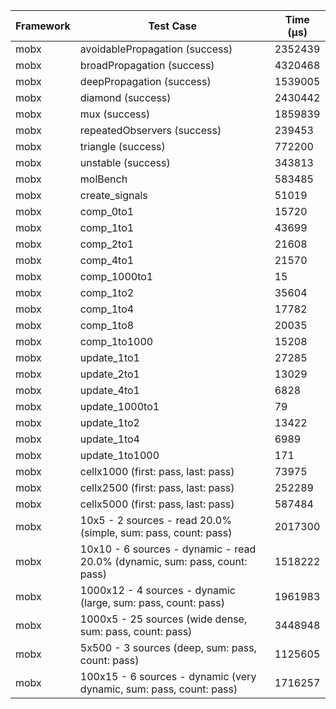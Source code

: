 | Framework | Test Case | Time (μs) |
| --- | --- | --- |
| mobx | avoidablePropagation (success) | 2352439 |
| mobx | broadPropagation (success) | 4320468 |
| mobx | deepPropagation (success) | 1539005 |
| mobx | diamond (success) | 2430442 |
| mobx | mux (success) | 1859839 |
| mobx | repeatedObservers (success) | 239453 |
| mobx | triangle (success) | 772200 |
| mobx | unstable (success) | 343813 |
| mobx | molBench | 583485 |
| mobx | create_signals | 51019 |
| mobx | comp_0to1 | 15720 |
| mobx | comp_1to1 | 43699 |
| mobx | comp_2to1 | 21608 |
| mobx | comp_4to1 | 21570 |
| mobx | comp_1000to1 | 15 |
| mobx | comp_1to2 | 35604 |
| mobx | comp_1to4 | 17782 |
| mobx | comp_1to8 | 20035 |
| mobx | comp_1to1000 | 15208 |
| mobx | update_1to1 | 27285 |
| mobx | update_2to1 | 13029 |
| mobx | update_4to1 | 6828 |
| mobx | update_1000to1 | 79 |
| mobx | update_1to2 | 13422 |
| mobx | update_1to4 | 6989 |
| mobx | update_1to1000 | 171 |
| mobx | cellx1000 (first: pass, last: pass) | 73975 |
| mobx | cellx2500 (first: pass, last: pass) | 252289 |
| mobx | cellx5000 (first: pass, last: pass) | 587484 |
| mobx | 10x5 - 2 sources - read 20.0% (simple, sum: pass, count: pass) | 2017300 |
| mobx | 10x10 - 6 sources - dynamic - read 20.0% (dynamic, sum: pass, count: pass) | 1518222 |
| mobx | 1000x12 - 4 sources - dynamic (large, sum: pass, count: pass) | 1961983 |
| mobx | 1000x5 - 25 sources (wide dense, sum: pass, count: pass) | 3448948 |
| mobx | 5x500 - 3 sources (deep, sum: pass, count: pass) | 1125605 |
| mobx | 100x15 - 6 sources - dynamic (very dynamic, sum: pass, count: pass) | 1716257 |

